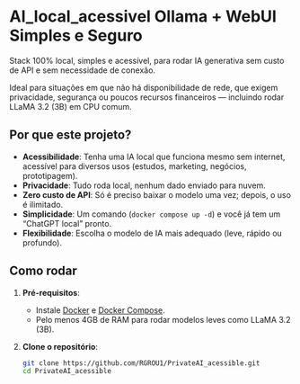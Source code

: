 
# AI_local_acessivel Ollama + WebUI Simples e Seguro

Stack 100% local, simples e acessível, para rodar IA generativa sem custo de API e sem necessidade de conexão.

Ideal para situações em que não há disponibilidade de rede, que exigem privacidade, segurança ou poucos recursos financeiros — incluindo rodar LLaMA 3.2 (3B) em CPU comum.

## Por que este projeto?

- **Acessibilidade**: Tenha uma IA local que funciona mesmo sem internet, acessível para diversos usos (estudos, marketing, negócios, prototipagem).
- **Privacidade**: Tudo roda local, nenhum dado enviado para nuvem.
- **Zero custo de API**: Só é preciso baixar o modelo uma vez; depois, o uso é ilimitado.
- **Simplicidade**: Um comando (`docker compose up -d`) e você já tem um “ChatGPT local” pronto.
- **Flexibilidade**: Escolha o modelo de IA mais adequado (leve, rápido ou profundo).

## Como rodar

1. **Pré-requisitos**:
   - Instale [Docker](https://docs.docker.com/get-docker/) e [Docker Compose](https://docs.docker.com/compose/install/).
   - Pelo menos 4GB de RAM para rodar modelos leves como LLaMA 3.2 (3B).

2. **Clone o repositório**:
   ```bash
   git clone https://github.com/RGROU1/PrivateAI_acessible.git
   cd PrivateAI_acessible
